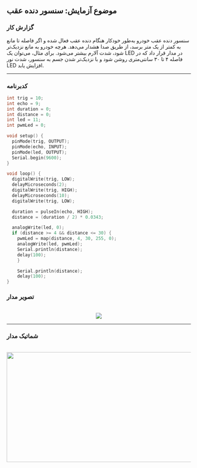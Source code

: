 ## موضوع آزمایش: سنسور دنده عقب 

### گزارش کار

سنسور دنده عقب خودرو به‌طور خودکار هنگام دنده عقب فعال شده و اگر فاصله تا مانع به کمتر از یک متر برسد، از طریق صدا هشدار می‌دهد. هرچه خودرو به مانع نزدیک‌تر شود، شدت آلارم بیشتر می‌شود. برای مثال، می‌توان یک LED در مدار قرار داد که در فاصله ۴ تا ۳۰ سانتی‌متری روشن شود و با نزدیک‌تر شدن جسم به سنسور، شدت نور LED افزایش یابد.

---

### کدبرنامه

```cpp
int trig = 10;
int echo = 9;
int duration = 0;
int distance = 0;
int led = 11;
int pwmLed = 0;

void setup() {
  pinMode(trig, OUTPUT);
  pinMode(echo, INPUT);
  pinMode(led, OUTPUT);
  Serial.begin(9600);
}

void loop() {
  digitalWrite(trig, LOW);
  delayMicroseconds(2);
  digitalWrite(trig, HIGH);
  delayMicroseconds(10);
  digitalWrite(trig, LOW);

  duration = pulseIn(echo, HIGH);
  distance = (duration / 2) * 0.0343;

  analogWrite(led, 0);
  if (distance >= 4 && distance <= 30) {
    pwmLed = map(distance, 4, 30, 255, 0);
    analogWrite(led, pwmLed);
    Serial.println(distance);
    delay(100);
    }

    Serial.println(distance);
    delay(100);
}
```

### تصویر مدار

<br>

<div align="center">
<img src="/media/microprocessor_13.gif">
</div>

---

### شماتیک مدار 

<br>

<div align="center">
<img src="/media/schematic_11.jpg" width="600px" height="300px">
</div>

